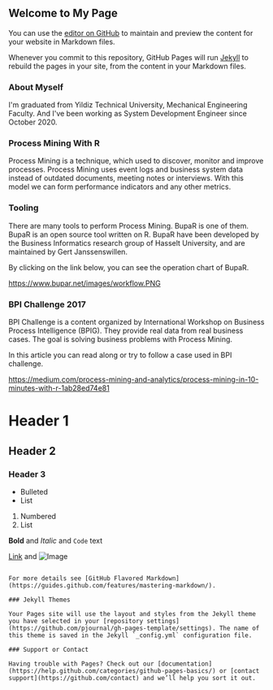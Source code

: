 ## Welcome to My Page

You can use the [editor on GitHub](https://github.com/pjournal/gh-pages-template/edit/master/index.md) to maintain and preview the content for your website in Markdown files.

Whenever you commit to this repository, GitHub Pages will run [Jekyll](https://jekyllrb.com/) to rebuild the pages in your site, from the content in your Markdown files.

### About Myself

I'm graduated from Yildiz Technical University, Mechanical Engineering Faculty. And I've been working as System Development Engineer since October 2020. 

### Process Mining With R 

Process Mining is a technique, which used to discover, monitor and improve processes. Process Mining uses event logs and business system data instead of outdated documents, meeting notes or interviews. With this model we can form performance indicators and any other metrics. 

### Tooling

There are many tools to perform Process Mining. BupaR is one of them. BupaR is an open source tool written on R. BupaR have been developed by the Business Informatics research group of Hasselt University, and are maintained by Gert Janssenswillen. 

By clicking on the link below, you can see the operation chart of BupaR.

https://www.bupar.net/images/workflow.PNG

### BPI Challenge 2017

BPI Challenge is a content organized by International Workshop on Business Process Intelligence (BPIG). They provide real data from real business cases. The goal is solving business problems with Process Mining.

In this article you can read along or try to follow a case used in BPI challenge.

https://medium.com/process-mining-and-analytics/process-mining-in-10-minutes-with-r-1ab28ed74e81




# Header 1
## Header 2
### Header 3

- Bulleted
- List

1. Numbered
2. List

**Bold** and _Italic_ and `Code` text

[Link](url) and ![Image](src)
```

For more details see [GitHub Flavored Markdown](https://guides.github.com/features/mastering-markdown/).

### Jekyll Themes

Your Pages site will use the layout and styles from the Jekyll theme you have selected in your [repository settings](https://github.com/pjournal/gh-pages-template/settings). The name of this theme is saved in the Jekyll `_config.yml` configuration file.

### Support or Contact

Having trouble with Pages? Check out our [documentation](https://help.github.com/categories/github-pages-basics/) or [contact support](https://github.com/contact) and we’ll help you sort it out.
